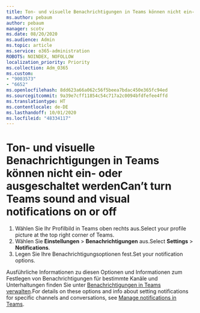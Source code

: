 ```yaml
---
title: Ton- und visuelle Benachrichtigungen in Teams können nicht ein- oder ausgeschaltet werden
ms.author: pebaum
author: pebaum
manager: scotv
ms.date: 08/20/2020
ms.audience: Admin
ms.topic: article
ms.service: o365-administration
ROBOTS: NOINDEX, NOFOLLOW
localization_priority: Priority
ms.collection: Adm_O365
ms.custom:
- "9003573"
- "6652"
ms.openlocfilehash: 8dd623a66a062c56f5beea7bdac450e365fc94ed
ms.sourcegitcommit: 9a39e7cff11854c54c717a2c0094bfdfefee4ffd
ms.translationtype: HT
ms.contentlocale: de-DE
ms.lasthandoff: 10/01/2020
ms.locfileid: "48334117"
---
```

# <a name="cant-turn-teams-sound-and-visual-notifications-on-or-off"></a><span data-ttu-id="f1cef-102">Ton- und visuelle Benachrichtigungen in Teams können nicht ein- oder ausgeschaltet werden</span><span class="sxs-lookup"><span data-stu-id="f1cef-102">Can’t turn Teams sound and visual notifications on or off</span></span>

1. <span data-ttu-id="f1cef-103">Wählen Sie Ihr Profilbild in Teams oben rechts aus.</span><span class="sxs-lookup"><span data-stu-id="f1cef-103">Select your profile picture at the top right corner of Teams.</span></span>
2. <span data-ttu-id="f1cef-104">Wählen Sie **Einstellungen** > **Benachrichtigungen** aus.</span><span class="sxs-lookup"><span data-stu-id="f1cef-104">Select  **Settings** > **Notifications**.</span></span>
3. <span data-ttu-id="f1cef-105">Legen Sie Ihre Benachrichtigungsoptionen fest.</span><span class="sxs-lookup"><span data-stu-id="f1cef-105">Set your notification options.</span></span>

<span data-ttu-id="f1cef-106">Ausführliche Informationen zu diesen Optionen und Informationen zum Festlegen von Benachrichtigungen für bestimmte Kanäle und Unterhaltungen finden Sie unter  [Benachrichtigungen in Teams verwalten](https://support.microsoft.com/office/manage-notifications-in-teams-1cc31834-5fe5-412b-8edb-43fecc78413d).</span><span class="sxs-lookup"><span data-stu-id="f1cef-106">For details on these options and info about setting notifications for specific channels and conversations, see  [Manage notifications in Teams](https://support.microsoft.com/office/manage-notifications-in-teams-1cc31834-5fe5-412b-8edb-43fecc78413d).</span></span>
